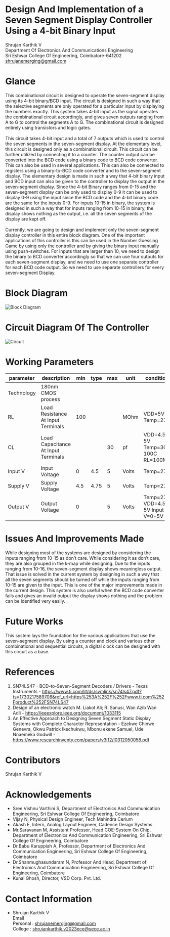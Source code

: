 # Design And Implementation of a Seven Segment Display Controller Using a 4-bit Binary Input
Shrujan Karthik V <br>
Department Of Electronics And Communications Engineering<br>Sri Eshwar College Of Engineering, Coimbatore-641202<br>
shrujanemerging@gmail.com
# Glance
This combinational circuit is designed to operate the seven-segment display using its 4-bit binary/BCD input. The circuit is designed in such a way that the selective segments are only operated for a particular input by displaying the numbers exactly. This system takes 4-bit input as the signal operates the combinational circuit accordingly, and gives seven outputs ranging from A to G to control the segments A to G. The combinational circuit is designed entirely using transistors and logic gates. <br><br>
This circuit takes 4-bit input and a total of 7 outputs which is used to control the seven segments in the seven-segment display. At the elementary level, this circuit is designed only as a combinational circuit. This circuit can be further utilized by connecting it to a counter. The counter output can be converted into the BCD code using a binary code to BCD code converter. This can also be used in several applications. This can also be connected to registers using a binary-to-BCD code converter and to the seven-segment display. The elementary design is made in such a way that 4-bit binary input and BCD input can also be given to the controller to display the output in the seven-segment display. Since the 4-bit Binary ranges from 0-15 and the seven-segment display can be only used to display 0-9 it can be used to display 0-9 using the input since the BCD code and the 4-bit binary code are the same for the inputs 0-9. For inputs 10-15 in binary, the system is designed in such a way that for inputs ranging from 10-15 in binary, the display shows nothing as the output, i.e. all the seven segments of the display are kept off. <br><br>
Currently, we are going to design and implement only the seven-segment display controller in this entire block diagram. One of the important applications of this controller is this can be used in the Number Guessing Game by using only the controller and by giving the binary input manually using push-switches. For inputs that are larger than 10, we need to design the binary to BCD converter accordingly so that we can use four outputs for each seven-segment display, and we need to use one separate controller for each BCD code output. So we need to use separate controllers for every seven-segment Display. <br>
# Block Diagram
![Block Diagram](https://github.com/user-attachments/assets/876d0fbe-7996-46cc-a9f8-e1a22f069f74)
# Circuit Diagram Of The Controller
![Circuit](https://github.com/user-attachments/assets/d4aabe2f-9aa7-448b-a5a2-ec45ac6eb6aa)
# Working Parameters
|parameter|description|min|type|max|unit|condition|
|---------|-----------|---|----|---|----|---------|
|Technology|180nm CMOS process||||||
|RL|Load Resistance At Input Terminals|100|||MOhm|VDD=5V Temp=27C|
|CL|Load Capacitance At Input Terminals|||30|pf|VDD=4.5-5V Temp=30-100C RL=100M|
|Input V|Input Voltage|0|4.5|5|Volts|Temp=27C|
|Supply V|Supply Voltage|4.5|4.75|5|Volts|Temp=27C|
|Output V|Output Voltage|0||5|Volts|Temp=27C VDD=4.5-5V Input V=0-5V|

# Issues And Improvements Made
While designing most of the systems are designed by considering the inputs ranging from 10-15 as don’t care. While considering it as don’t care, they are also grouped in the k-map while designing. Due to the inputs ranging from 10-16, the seven-segment display shows meaningless output. That issue is solved in the current system by designing in such a way that all the seven segments should be turned off while the inputs ranging from 10-15 are given to the input. This is one of the major improvements made in the current design. This system is also useful when the BCD code converter fails and gives an invalid output the display shows nothing and the problem can be identified very easily.
# Future Works
This system lays the foundation for the various applications that use the seven-segment display. By using a counter and clock and various other combinational and sequential circuits, a digital clock can be designed with this circuit as a base.
# References
1. SN74LS47 - BCD-to-Seven-Segment Decoders / Drivers - Texas Instruments - https://www.ti.com/lit/ds/symlink/sn74ls47.pdf?ts=1730217589708&ref_url=https%253A%252F%252Fwww.ti.com%252Fproduct%252FSN74LS47
2. Design of an electronic watch M. Liakot Ali; R. Sanusi, Wan Azib Wan Adli - https://ieeexplore.ieee.org/document/1033115
3. An Effective Approach to Designing Seven Segment Static Display Systems with Complete Character Representation - Ezekwe Chinwe Genevra, Okwu Patrick Ikechukwu, Mbonu ekene Samuel, Ude Nnaemeka Godwill - https://www.researchinventy.com/papers/v3i12/I0312050058.pdf
# Contributors
Shrujan Karthik V

# Acknowledgements
- Sree Vishnu Varthini S, Department of Electronics And Communication Engineering, Sri Eshwar College Of Engineering, Coimbatore
- Vijay N, Physical Design Engineer, Tech Mahindra Cerium
- Akash E, Intern, Analog Layout Engineer, Cadence Design Systems
- Mr.Saravanan M, Assistant Professor, Head COE-System On Chip, Department of Electronics And Communication Engineering, Sri Eshwar College Of Engineering, Coimbatore
- Dr.Babu Karuppiah A, Professor, Department of Electronics And Communication Engineering, Sri Eshwar College Of Engineering, Coimbatore
- Dr.Shanmughasundaram N, Professor And Head, Department of Electronics And Communication Engineering, Sri Eshwar College Of Engineering, Coimbatore
- Kunal Ghosh, Director, VSD Corp. Pvt. Ltd.
# Contact Information
- Shrujan Karthik V <br>
Email<br>
Personal : shrujanemerging@gmail.com<br>
College : shrujankarthik.v2023ece@sece.ac.in
